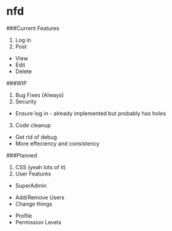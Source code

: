 nfd
===
###Current Features
1. Log in
2. Post
 * View
 * Edit
 * Delete

###WIP
1. Bug Fixes (Always)
2. Security
  * Ensure log in - already implemented but probably has holes
3. Code cleanup
  * Get rid of debug
  * More effeciency and consistency

###Planned
1. CSS (yeah lots of it)
2. User Features
 * SuperAdmin
  - Add/Remove Users
  - Change things
 * Profile
 * Permission Levels
